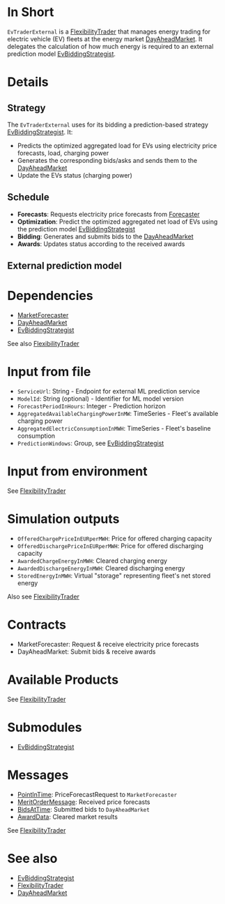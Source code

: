 # In Short

`EvTraderExternal` is a [FlexibilityTrader](./FlexibilityTrader.md) that manages energy trading for electric vehicle (EV) fleets at the energy market [DayAheadMarket](./DayAheadMarket.md).
It delegates the calculation of how much energy is required to an external prediction model [EvBiddingStrategist](../Modules/EvBiddingStrategist.md).

# Details

## Strategy

The `EvTraderExternal` uses for its bidding a prediction-based strategy [EvBiddingStrategist](../Modules/EvBiddingStrategist.md).
It:

- Predicts the optimized aggregated load for EVs using electricity price forecasts, load, charging power
- Generates the corresponding bids/asks and sends them to the [DayAheadMarket](./DayAheadMarket.md)
- Update the EVs status (charging power)

## Schedule

- **Forecasts**: Requests electricity price forecasts from [Forecaster](./MarketForecaster.md)
- **Optimization**: Predict the optimized aggregated net load of EVs using the prediction model [EvBiddingStrategist](../Modules/EvBiddingStrategist.md)
- **Bidding**: Generates and submits bids to the [DayAheadMarket](./DayAheadMarket.md)
- **Awards**: Updates status according to the received awards

## External prediction model

# Dependencies

* [MarketForecaster](./MarketForecaster.md)
* [DayAheadMarket](./DayAheadMarket.md)
* [EvBiddingStrategist](../Modules/EvBiddingStrategist.md)

See also [FlexibilityTrader](./FlexibilityTrader.md)

# Input from file

* `ServiceUrl`: String - Endpoint for external ML prediction service
* `ModelId`: String (optional) - Identifier for ML model version
* `ForecastPeriodInHours`: Integer - Prediction horizon
* `AggregatedAvailableChargingPowerInMW`: TimeSeries - Fleet's available charging power
* `AggregatedElectricConsumptionInMWH`: TimeSeries - Fleet's baseline consumption
* `PredictionWindows`: Group, see [EvBiddingStrategist](../Modules/EvBiddingStrategist.md)

# Input from environment

See [FlexibilityTrader](./FlexibilityTrader.md)

# Simulation outputs

* `OfferedChargePriceInEURperMWH`: Price for offered charging capacity
* `OfferedDischargePriceInEURperMWH`: Price for offered discharging capacity
* `AwardedChargeEnergyInMWH`: Cleared charging energy
* `AwardedDischargeEnergyInMWH`: Cleared discharging energy
* `StoredEnergyInMWH`: Virtual "storage" representing fleet's net stored energy

Also see [FlexibilityTrader](./FlexibilityTrader.md)

# Contracts

* MarketForecaster: Request & receive electricity price forecasts
* DayAheadMarket: Submit bids & receive awards

# Available Products

See [FlexibilityTrader](./FlexibilityTrader.md)

# Submodules

* [EvBiddingStrategist](../Modules/EvBiddingStrategist.md)

# Messages

* [PointInTime](../Comms/PointInTime.md): PriceForecastRequest to `MarketForecaster`
* [MeritOrderMessage](../Comms/AmountAtTime.md): Received price forecasts
* [BidsAtTime](../Comms/BidsAtTime.md): Submitted bids to `DayAheadMarket`
* [AwardData](../Comms/AwardData.md): Cleared market results

See [FlexibilityTrader](./FlexibilityTrader.md)

# See also

* [EvBiddingStrategist](../Modules/EvBiddingStrategist.md)
* [FlexibilityTrader](./FlexibilityTrader.md)
* [DayAheadMarket](./DayAheadMarket.md)
